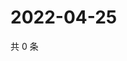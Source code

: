 # 2022-04-25

共 0 条

<!-- BEGIN WEIBO -->
<!-- 最后更新时间 Mon Apr 25 2022 23:01:27 GMT+0800 (China Standard Time) -->

<!-- END WEIBO -->
